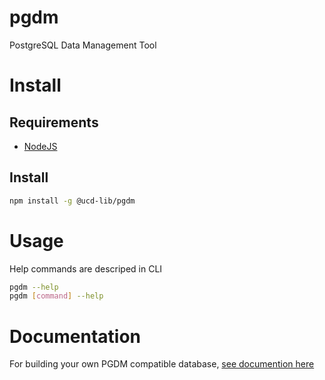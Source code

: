 # pgdm
PostgreSQL Data Management Tool

# Install

## Requirements

 - [NodeJS](https://nodejs.org/en/)

## Install

```bash
npm install -g @ucd-lib/pgdm
```

# Usage

Help commands are descriped in CLI

```bash
pgdm --help
pgdm [command] --help
```

# Documentation

For building your own PGDM compatible database, [see documention here](./docs/README.md)
